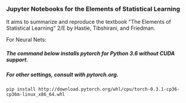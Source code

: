 
### Jupyter Notebooks for the Elements of Statistical Learning

It aims to summarize and reproduce the textbook "The Elements of Statistical Learning" 2/E by Hastie, Tibshirani, and Friedman.

For Neural Nets:

 ##### The command below installs pytorch for Python 3.6 without CUDA support.
 ##### For other settings, consult with pytorch.org.
 ```shell
 pip install http://download.pytorch.org/whl/cpu/torch-0.3.1-cp36-cp36m-linux_x86_64.whl
 ```

